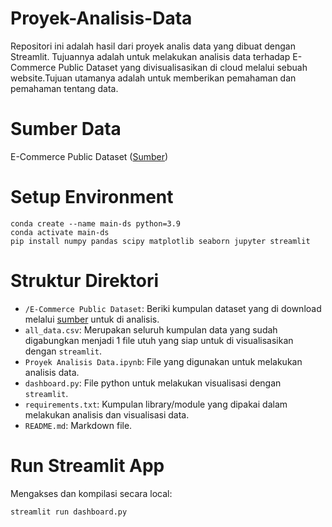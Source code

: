 # Proyek-Analisis-Data
Repositori ini adalah hasil dari proyek analis data yang dibuat dengan Streamlit. Tujuannya adalah untuk melakukan analisis data terhadap E-Commerce Public Dataset yang divisualisasikan di cloud melalui sebuah website.Tujuan utamanya adalah untuk memberikan pemahaman dan pemahaman tentang data.
# Sumber Data
E-Commerce Public Dataset ([Sumber](https://www.kaggle.com/datasets/olistbr/brazilian-ecommerce))
# Setup Environment
```
conda create --name main-ds python=3.9
conda activate main-ds
pip install numpy pandas scipy matplotlib seaborn jupyter streamlit
```
# Struktur Direktori
- `/E-Commerce Public Dataset`: Beriki kumpulan dataset yang di download melalui [sumber](https://www.kaggle.com/datasets/olistbr/brazilian-ecommerce) untuk di analisis.
- `all_data.csv`: Merupakan seluruh kumpulan data yang sudah digabungkan menjadi 1 file utuh yang siap untuk di visualisasikan dengan `streamlit`.
- `Proyek Analisis Data.ipynb`: File yang digunakan untuk melakukan analisis data.
- `dashboard.py`: File python untuk melakukan visualisasi dengan `streamlit`.
- `requirements.txt`: Kumpulan library/module yang dipakai dalam melakukan analisis dan visualisasi data.
- `README.md`: Markdown file.
# Run Streamlit App
Mengakses dan kompilasi secara local:
```
streamlit run dashboard.py
```
